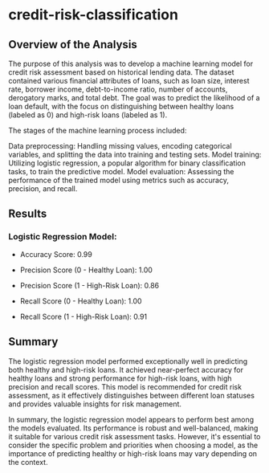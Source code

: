 # credit-risk-classification


## Overview of the Analysis

The purpose of this analysis was to develop a machine learning model for credit risk assessment based on historical lending data. The dataset contained various financial attributes of loans, such as loan size, interest rate, borrower income, debt-to-income ratio, number of accounts, derogatory marks, and total debt. The goal was to predict the likelihood of a loan default, with the focus on distinguishing between healthy loans (labeled as 0) and high-risk loans (labeled as 1).

The stages of the machine learning process included:

Data preprocessing: Handling missing values, encoding categorical variables, and splitting the data into training and testing sets.
Model training: Utilizing logistic regression, a popular algorithm for binary classification tasks, to train the predictive model.
Model evaluation: Assessing the performance of the trained model using metrics such as accuracy, precision, and recall.


## Results
### Logistic Regression Model:
- Accuracy Score: 0.99

- Precision Score (0 - Healthy Loan): 1.00

- Precision Score (1 - High-Risk Loan): 0.86

- Recall Score (0 - Healthy Loan): 1.00
  
- Recall Score (1 - High-Risk Loan): 0.91

## Summary
The logistic regression model performed exceptionally well in predicting both healthy and high-risk loans. It achieved near-perfect accuracy for healthy loans and strong performance for high-risk loans, with high precision and recall scores. This model is recommended for credit risk assessment, as it effectively distinguishes between different loan statuses and provides valuable insights for risk management.

In summary, the logistic regression model appears to perform best among the models evaluated. Its performance is robust and well-balanced, making it suitable for various credit risk assessment tasks. However, it's essential to consider the specific problem and priorities when choosing a model, as the importance of predicting healthy or high-risk loans may vary depending on the context.
